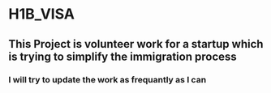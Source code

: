# H1B_VISA

## This Project is volunteer work for a startup which is trying to simplify the immigration process

### I will try to update the work as frequantly as I can
